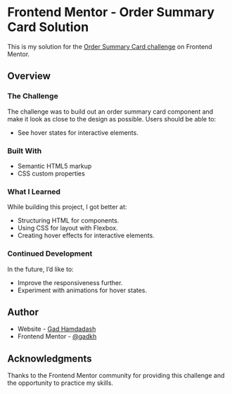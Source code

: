 # Frontend Mentor - Order Summary Card Solution

This is my solution for the [Order Summary Card challenge](https://www.frontendmentor.io/challenges/order-summary-component-QlPmajDUj) on Frontend Mentor.

## Overview

### The Challenge

The challenge was to build out an order summary card component and make it look as close to the design as possible. Users should be able to:

- See hover states for interactive elements.

### Built With

- Semantic HTML5 markup
- CSS custom properties

### What I Learned

While building this project, I got better at:

- Structuring HTML for components.
- Using CSS for layout with Flexbox.
- Creating hover effects for interactive elements.

### Continued Development

In the future, I’d like to:

- Improve the responsiveness further.
- Experiment with animations for hover states.

## Author

- Website - [Gad Hamdadash](#)
- Frontend Mentor - [@gadkh](https://www.frontendmentor.io/profile/gadkh)

## Acknowledgments

Thanks to the Frontend Mentor community for providing this challenge and the opportunity to practice my skills.
